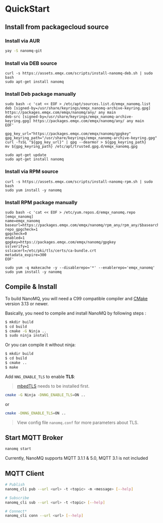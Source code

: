 # QuickStart

## Install from packagecloud source

### Install via AUR

```bash
yay -S nanomq-git
```

### Install via DEB source

```shell
curl -s https://assets.emqx.com/scripts/install-nanomq-deb.sh | sudo bash
sudo apt-get install nanomq
```

### Install Deb package manually 
```shell
sudo bash -c 'cat << EOF > /etc/apt/sources.list.d/emqx_nanomq.list
deb [signed-by=/usr/share/keyrings/emqx_nanomq-archive-keyring.gpg] https://packages.emqx.com/emqx/nanomq/any/ any main
deb-src [signed-by=/usr/share/keyrings/emqx_nanomq-archive-keyring.gpg] https://packages.emqx.com/emqx/nanomq/any/ any main
EOF'

gpg_key_url="https://packages.emqx.com/emqx/nanomq/gpgkey"
gpg_keyring_path="/usr/share/keyrings/emqx_nanomq-archive-keyring.gpg"
curl -fsSL "${gpg_key_url}" | gpg --dearmor > ${gpg_keyring_path}
mv ${gpg_keyring_path} /etc/apt/trusted.gpg.d/emqx_nanomq.gpg

sudo apt-get update
sudo apt-get install nanomq
```



### Install via RPM source

```shell
curl -s https://assets.emqx.com/scripts/install-nanomq-rpm.sh | sudo bash
sudo yum install -y nanomq
```

### Install RPM package manually 

```shell
sudo bash -c 'cat << EOF > /etc/yum.repos.d/emqx_nanomq.repo
[emqx_nanomq]
name=emqx_nanomq
baseurl=https://packages.emqx.com/emqx/nanomq/rpm_any/rpm_any/$basearch
repo_gpgcheck=1
gpgcheck=0
enabled=1
gpgkey=https://packages.emqx.com/emqx/nanomq/gpgkey
sslverify=1
sslcacert=/etc/pki/tls/certs/ca-bundle.crt
metadata_expire=300
EOF'

sudo yum -q makecache -y --disablerepo='*' --enablerepo='emqx_nanomq'
sudo yum install -y nanomq
```

## Compile & Install

To build NanoMQ, you will need a C99 compatible compiler and [CMake](https://www.cmake.org/) version 3.13 or newer.

Basically, you need to compile and install NanoMQ by following steps :

```bash
$ mkdir build
$ cd build
$ cmake -G Ninja ..
$ sudo ninja install
```

Or you can compile it without ninja:

```bash
$ mkdir build 
$ cd build
$ cmake .. 
$ make
```

Add `NNG_ENABLE_TLS` to enable **TLS**:
>[mbedTLS](https://tls.mbed.org) needs to be installed first.
```bash
cmake -G Ninja -DNNG_ENABLE_TLS=ON ..
```
or
```bash
cmake -DNNG_ENABLE_TLS=ON ..
```
> View config file `nanomq.conf` for more parameters about TLS.

## Start MQTT Broker

```bash
nanomq start
```

Currently, NanoMQ supports MQTT 3.1.1 & 5.0, MQTT 3.1 is not included



## MQTT Client

```bash
# Publish
nanomq_cli pub --url <url> -t <topic> -m <message> [--help]

# Subscribe
nanomq_cli sub --url <url> -t <topic> [--help]

# Connect*
nanomq_cli conn --url <url> [--help]
```
